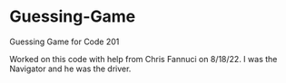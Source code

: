 # Guessing-Game
Guessing Game for Code 201

Worked on this code with help from Chris Fannuci on 8/18/22. I was the Navigator and he was the driver.